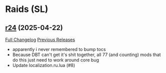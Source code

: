 # <DBM Mod> Raids (SL)

## [r24](https://github.com/DeadlyBossMods/DBM-Shadowlands/tree/r24) (2025-04-22)
[Full Changelog](https://github.com/DeadlyBossMods/DBM-Shadowlands/compare/r23...r24) [Previous Releases](https://github.com/DeadlyBossMods/DBM-Shadowlands/releases)

- apparently i never remembered to bump tocs  
- Because DBT can't get it's shit together, all 77 (and counting) mods that do this just need to work around core bug  
- Update localization.ru.lua (#8)  
